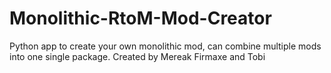 # Monolithic-RtoM-Mod-Creator
Python app to create your own monolithic mod, can combine multiple mods into one single package.
Created by Mereak Firmaxe and Tobi
